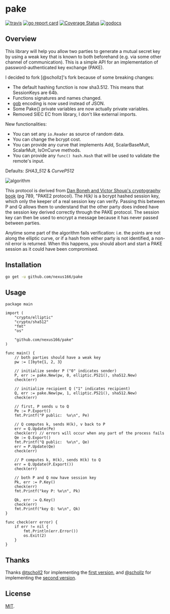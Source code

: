 # pake

[![travis](https://travis-ci.org/nexus166/pake.svg?branch=master)](https://travis-ci.org/nexus166/pake) 
[![go report card](https://goreportcard.com/badge/github.com/nexus166/pake)](https://goreportcard.com/report/github.com/nexus166/pake)
[![Coverage Status](https://coveralls.io/repos/github/nexus166/pake/badge.svg)](https://coveralls.io/github/nexus166/pake)
[![godocs](https://godoc.org/github.com/nexus166/pake?status.svg)](https://godoc.org/github.com/nexus166/pake) 

## Overview

This library will help you allow two parties to generate a mutual secret key by using a weak key that is known to both beforehand (e.g. via some other channel of communication). This is a simple API for an implementation of password-authenticated key exchange (PAKE). 

I decided to fork [@schollz]'s fork because of some breaking changes:
- The default hashing function is now sha3.512. This means that SessionKeys are 64b.
- Functions signatures and names changed.
- [gob](https://golang.org/pkg/encoding/gob/) encoding is now used instead of JSON.
- Some Pake{} private variables are now actually private variables.
- Removed SIEC EC from library, I don't like external imports.

New functionalities:
- You can set any `io.Reader` as source of random data.
- You can change the bcrypt cost.
- You can provide any curve that implements Add, ScalarBaseMult, ScalarMult, IsOnCurve methods.
- You can provide any `func() hash.Hash` that will be used to validate the remote's input.

Defaults: *SHA3_512* & *CurveP512*

![algorithm](https://i.imgur.com/s7oQWVP.png)

This protocol is derived from [Dan Boneh and Victor Shoup's cryptography book](https://crypto.stanford.edu/~dabo/cryptobook/BonehShoup_0_4.pdf) (pg 789, "PAKE2 protocol). 
The *H(k)* is a bcrypt hashed session key, which only the keeper of a real session key can verify. Passing this between P and Q allows them to understand that the other party does indeed have the session key derived correctly through the PAKE protocol. The session key can then be used to encrypt a message because it has never passed between parties.

Anytime some part of the algorithm fails verification: i.e. the points are not along the elliptic curve, or if a hash from either party is not identified, a non-nil error is returned. 
When this happens, you should abort and start a PAKE session as it could have been compromised.



## Installation

```sh
go get -u github.com/nexus166/pake
```

## Usage 

```golang
package main

import (
	"crypto/elliptic"
	"crypto/sha512"
	"fmt"
	"os"

	"github.com/nexus166/pake"
)

func main() {
	// both parties should have a weak key
	pw := []byte{1, 2, 3}

	// initialize sender P ("0" indicates sender)
	P, err := pake.New(pw, 0, elliptic.P521(), sha512.New)
	check(err)

	// initialize recipient Q ("1" indicates recipient)
	Q, err := pake.New(pw, 1, elliptic.P521(), sha512.New)
	check(err)

	// first, P sends u to Q
	Pe := P.Export()
	fmt.Printf("P public:  %x\n", Pe)

	// Q computes k, sends H(k), v back to P
	err = Q.Update(Pe)
	check(err) // errors will occur when any part of the process fails
	Qe := Q.Export()
	fmt.Printf("Q public:  %x\n", Qe)
	err = P.Update(Qe)
	check(err)

	// P computes k, H(k), sends H(k) to Q
	err = Q.Update(P.Export())
	check(err)

	// both P and Q now have session key
	Pk, err := P.Key()
	check(err)
	fmt.Printf("key P: %x\n", Pk)

	Qk, err := Q.Key()
	check(err)
	fmt.Printf("key Q: %x\n", Qk)
}

func check(err error) {
	if err != nil {
		fmt.Println(err.Error())
		os.Exit(2)
	}
}
```

## Thanks

Thanks [@tscholl2](https://github.com/tscholl2) for implementing the [first version](https://github.com/tscholl2/pake), and [@schollz](https://github.com/schollz) for implementing the [second version](https://github.com/schollz/pake).

## License

[MIT](./LICENSE).

